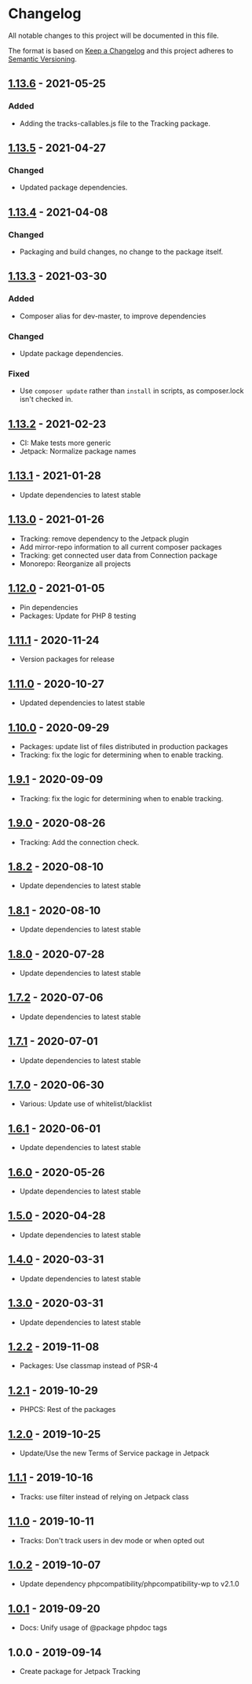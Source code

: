 # Changelog

All notable changes to this project will be documented in this file.

The format is based on [Keep a Changelog](https://keepachangelog.com/en/1.0.0/)
and this project adheres to [Semantic Versioning](https://semver.org/spec/v2.0.0.html).

## [1.13.6] - 2021-05-25
### Added
- Adding the tracks-callables.js file to the Tracking package.

## [1.13.5] - 2021-04-27
### Changed
- Updated package dependencies.

## [1.13.4] - 2021-04-08
### Changed
- Packaging and build changes, no change to the package itself.

## [1.13.3] - 2021-03-30
### Added
- Composer alias for dev-master, to improve dependencies

### Changed
- Update package dependencies.

### Fixed
- Use `composer update` rather than `install` in scripts, as composer.lock isn't checked in.

## [1.13.2] - 2021-02-23

- CI: Make tests more generic
- Jetpack: Normalize package names

## [1.13.1] - 2021-01-28

- Update dependencies to latest stable

## [1.13.0] - 2021-01-26

- Tracking: remove dependency to the Jetpack plugin
- Add mirror-repo information to all current composer packages
- Tracking: get connected user data from Connection package
- Monorepo: Reorganize all projects

## [1.12.0] - 2021-01-05

- Pin dependencies
- Packages: Update for PHP 8 testing

## [1.11.1] - 2020-11-24

- Version packages for release

## [1.11.0] - 2020-10-27

- Updated dependencies to latest stable

## [1.10.0] - 2020-09-29

- Packages: update list of files distributed in production packages
- Tracking: fix the logic for determining when to enable tracking.

## [1.9.1] - 2020-09-09

- Tracking: fix the logic for determining when to enable tracking.

## [1.9.0] - 2020-08-26

- Tracking: Add the connection check.

## [1.8.2] - 2020-08-10

- Update dependencies to latest stable

## [1.8.1] - 2020-08-10

- Update dependencies to latest stable

## [1.8.0] - 2020-07-28

- Update dependencies to latest stable

## [1.7.2] - 2020-07-06

- Update dependencies to latest stable

## [1.7.1] - 2020-07-01

- Update dependencies to latest stable

## [1.7.0] - 2020-06-30

- Various: Update use of whitelist/blacklist

## [1.6.1] - 2020-06-01

- Update dependencies to latest stable

## [1.6.0] - 2020-05-26

- Update dependencies to latest stable

## [1.5.0] - 2020-04-28

- Update dependencies to latest stable

## [1.4.0] - 2020-03-31

- Update dependencies to latest stable

## [1.3.0] - 2020-03-31

- Update dependencies to latest stable

## [1.2.2] - 2019-11-08

- Packages: Use classmap instead of PSR-4

## [1.2.1] - 2019-10-29

- PHPCS: Rest of the packages

## [1.2.0] - 2019-10-25

- Update/Use the new Terms of Service package in Jetpack

## [1.1.1] - 2019-10-16

- Tracks: use filter instead of relying on Jetpack class

## [1.1.0] - 2019-10-11

- Tracks: Don't track users in dev mode or when opted out

## [1.0.2] - 2019-10-07

- Update dependency phpcompatibility/phpcompatibility-wp to v2.1.0

## [1.0.1] - 2019-09-20

- Docs: Unify usage of @package phpdoc tags

## 1.0.0 - 2019-09-14

- Create package for Jetpack Tracking

[1.13.6]: https://github.com/Automattic/jetpack-tracking/compare/v1.13.5...v1.13.6
[1.13.5]: https://github.com/Automattic/jetpack-tracking/compare/v1.13.4...v1.13.5
[1.13.4]: https://github.com/Automattic/jetpack-tracking/compare/v1.13.3...v1.13.4
[1.13.3]: https://github.com/Automattic/jetpack-tracking/compare/v1.13.2...v1.13.3
[1.13.2]: https://github.com/Automattic/jetpack-tracking/compare/v1.13.1...v1.13.2
[1.13.1]: https://github.com/Automattic/jetpack-tracking/compare/v1.13.0...v1.13.1
[1.13.0]: https://github.com/Automattic/jetpack-tracking/compare/v1.12.0...v1.13.0
[1.12.0]: https://github.com/Automattic/jetpack-tracking/compare/v1.11.1...v1.12.0
[1.11.1]: https://github.com/Automattic/jetpack-tracking/compare/v1.11.0...v1.11.1
[1.11.0]: https://github.com/Automattic/jetpack-tracking/compare/v1.10.0...v1.11.0
[1.10.0]: https://github.com/Automattic/jetpack-tracking/compare/v1.9.1...v1.10.0
[1.9.1]: https://github.com/Automattic/jetpack-tracking/compare/v1.9.0...v1.9.1
[1.9.0]: https://github.com/Automattic/jetpack-tracking/compare/v1.8.2...v1.9.0
[1.8.2]: https://github.com/Automattic/jetpack-tracking/compare/v1.8.1...v1.8.2
[1.8.1]: https://github.com/Automattic/jetpack-tracking/compare/v1.8.0...v1.8.1
[1.8.0]: https://github.com/Automattic/jetpack-tracking/compare/v1.7.2...v1.8.0
[1.7.2]: https://github.com/Automattic/jetpack-tracking/compare/v1.7.1...v1.7.2
[1.7.1]: https://github.com/Automattic/jetpack-tracking/compare/v1.7.0...v1.7.1
[1.7.0]: https://github.com/Automattic/jetpack-tracking/compare/v1.6.1...v1.7.0
[1.6.1]: https://github.com/Automattic/jetpack-tracking/compare/v1.6.0...v1.6.1
[1.6.0]: https://github.com/Automattic/jetpack-tracking/compare/v1.5.0...v1.6.0
[1.5.0]: https://github.com/Automattic/jetpack-tracking/compare/1.4.0...v1.5.0
[1.4.0]: https://github.com/Automattic/jetpack-tracking/compare/v1.3.0...1.4.0
[1.3.0]: https://github.com/Automattic/jetpack-tracking/compare/v1.2.2...v1.3.0
[1.2.2]: https://github.com/Automattic/jetpack-tracking/compare/v1.2.1...v1.2.2
[1.2.1]: https://github.com/Automattic/jetpack-tracking/compare/v1.2.0...v1.2.1
[1.2.0]: https://github.com/Automattic/jetpack-tracking/compare/v1.1.1...v1.2.0
[1.1.1]: https://github.com/Automattic/jetpack-tracking/compare/v1.1.0...v1.1.1
[1.1.0]: https://github.com/Automattic/jetpack-tracking/compare/v1.0.2...v1.1.0
[1.0.2]: https://github.com/Automattic/jetpack-tracking/compare/v1.0.1...v1.0.2
[1.0.1]: https://github.com/Automattic/jetpack-tracking/compare/v1.0.0...v1.0.1
